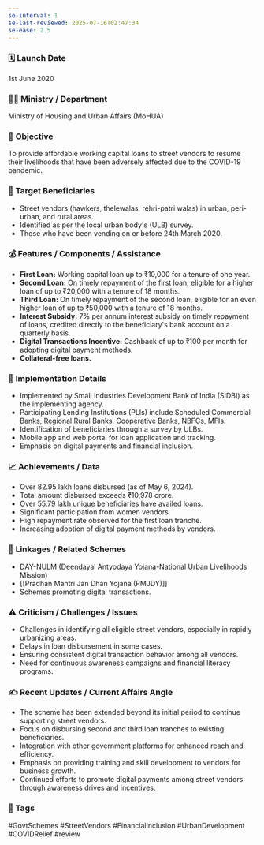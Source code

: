 ```yaml
---
se-interval: 1
se-last-reviewed: 2025-07-16T02:47:34
se-ease: 2.5
---
```


### 🗓️ **Launch Date**
1st June 2020

### 🧑‍🏫 **Ministry / Department**
Ministry of Housing and Urban Affairs (MoHUA)

### 🎯 **Objective**
To provide affordable working capital loans to street vendors to resume their livelihoods that have been adversely affected due to the COVID-19 pandemic.

### 👥 **Target Beneficiaries**
- Street vendors (hawkers, thelewalas, rehri-patri walas) in urban, peri-urban, and rural areas.
- Identified as per the local urban body's (ULB) survey.
- Those who have been vending on or before 24th March 2020.

### 💰 **Features / Components / Assistance**
- **First Loan:** Working capital loan up to ₹10,000 for a tenure of one year.
- **Second Loan:** On timely repayment of the first loan, eligible for a higher loan of up to ₹20,000 with a tenure of 18 months.
- **Third Loan:** On timely repayment of the second loan, eligible for an even higher loan of up to ₹50,000 with a tenure of 18 months.
- **Interest Subsidy:** 7% per annum interest subsidy on timely repayment of loans, credited directly to the beneficiary's bank account on a quarterly basis.
- **Digital Transactions Incentive:** Cashback of up to ₹100 per month for adopting digital payment methods.
- **Collateral-free loans.**

### 📍 **Implementation Details**
- Implemented by Small Industries Development Bank of India (SIDBI) as the implementing agency.
- Participating Lending Institutions (PLIs) include Scheduled Commercial Banks, Regional Rural Banks, Cooperative Banks, NBFCs, MFIs.
- Identification of beneficiaries through a survey by ULBs.
- Mobile app and web portal for loan application and tracking.
- Emphasis on digital payments and financial inclusion.

### 📈 **Achievements / Data**
- Over 82.95 lakh loans disbursed (as of May 6, 2024).
- Total amount disbursed exceeds ₹10,978 crore.
- Over 55.79 lakh unique beneficiaries have availed loans.
- Significant participation from women vendors.
- High repayment rate observed for the first loan tranche.
- Increasing adoption of digital payment methods by vendors.

### 🧩 **Linkages / Related Schemes**
- DAY-NULM (Deendayal Antyodaya Yojana-National Urban Livelihoods Mission)
- [[Pradhan Mantri Jan Dhan Yojana (PMJDY)]]
- Schemes promoting digital transactions.

### ⚠️ **Criticism / Challenges / Issues**
- Challenges in identifying all eligible street vendors, especially in rapidly urbanizing areas.
- Delays in loan disbursement in some cases.
- Ensuring consistent digital transaction behavior among all vendors.
- Need for continuous awareness campaigns and financial literacy programs.

### ✍️ **Recent Updates / Current Affairs Angle**
- The scheme has been extended beyond its initial period to continue supporting street vendors.
- Focus on disbursing second and third loan tranches to existing beneficiaries.
- Integration with other government platforms for enhanced reach and efficiency.
- Emphasis on providing training and skill development to vendors for business growth.
- Continued efforts to promote digital payments among street vendors through awareness drives and incentives.

### 🔗 **Tags**
#GovtSchemes #StreetVendors #FinancialInclusion #UrbanDevelopment #COVIDRelief
#review